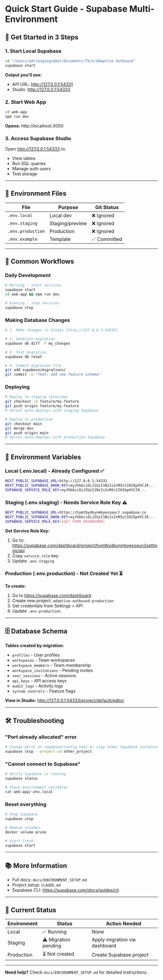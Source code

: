 # Quick Start Guide - Supabase Multi-Environment

## 🚀 Get Started in 3 Steps

### 1. Start Local Supabase

```bash
cd "/Users/adriengaignebet/Documents/Tech/Adaptive Outbound"
supabase start
```

**Output you'll see:**
- API URL: http://127.0.0.1:54331
- Studio: http://127.0.0.1:54333

### 2. Start Web App

```bash
cd web-app
npm run dev
```

**Opens:** http://localhost:3000

### 3. Access Supabase Studio

Open http://127.0.0.1:54333 to:
- View tables
- Run SQL queries
- Manage auth users
- Test storage

---

## 📁 Environment Files

| File | Purpose | Git Status |
|------|---------|------------|
| `.env.local` | Local dev | ❌ Ignored |
| `.env.staging` | Staging/preview | ❌ Ignored |
| `.env.production` | Production | ❌ Ignored |
| `.env.example` | Template | ✅ Committed |

---

## 🔄 Common Workflows

### Daily Development

```bash
# Morning - start services
supabase start
cd web-app && npm run dev

# Evening - stop services
supabase stop
```

### Making Database Changes

```bash
# 1. Make changes in Studio (http://127.0.0.1:54333)

# 2. Generate migration
supabase db diff -f my_changes

# 3. Test migration
supabase db reset

# 4. Commit migration file
git add supabase/migrations/
git commit -m "feat: add new feature schema"
```

### Deploying

```bash
# Deploy to staging (preview)
git checkout -b feature/my-feature
git push origin feature/my-feature
# Vercel auto-deploys with staging Supabase

# Deploy to production
git checkout main
git merge dev
git push origin main
# Vercel auto-deploys with production Supabase
```

---

## 🔑 Environment Variables

### Local (.env.local) - Already Configured ✅

```bash
NEXT_PUBLIC_SUPABASE_URL=http://127.0.0.1:54331
NEXT_PUBLIC_SUPABASE_ANON_KEY=eyJhbGciOiJIUzI1NiIsInR5cCI6IkpXVCJ9...
SUPABASE_SERVICE_ROLE_KEY=eyJhbGciOiJIUzI1NiIsInR5cCI6IkpXVCJ9...
```

### Staging (.env.staging) - Needs Service Role Key ⚠️

```bash
NEXT_PUBLIC_SUPABASE_URL=https://hymtbydkynmkyesoaucl.supabase.co
NEXT_PUBLIC_SUPABASE_ANON_KEY=eyJhbGciOiJIUzI1NiIsInR5cCI6IkpXVCJ9...
SUPABASE_SERVICE_ROLE_KEY=[GET_FROM_DASHBOARD]
```

**Get Service Role Key:**
1. Go to: https://supabase.com/dashboard/project/hymtbydkynmkyesoaucl/settings/api
2. Copy `service_role` key
3. Update `.env.staging`

### Production (.env.production) - Not Created Yet ⏳

**To create:**
1. Go to https://supabase.com/dashboard
2. Create new project: `adaptive-outbound-production`
3. Get credentials from Settings > API
4. Update `.env.production`

---

## 🗄️ Database Schema

**Tables created by migration:**
- `profiles` - User profiles
- `workspaces` - Team workspaces
- `workspace_members` - Team membership
- `workspace_invitations` - Pending invites
- `user_sessions` - Active sessions
- `api_keys` - API access keys
- `audit_logs` - Activity logs
- `system_controls` - Feature flags

**View in Studio:** http://127.0.0.1:54333/project/default/editor

---

## 🛠️ Troubleshooting

### "Port already allocated" error

```bash
# Change ports in supabase/config.toml or stop other Supabase instances
supabase stop --project-id other_project
```

### "Cannot connect to Supabase"

```bash
# Verify Supabase is running
supabase status

# Check environment variables
cat web-app/.env.local
```

### Reset everything

```bash
# Stop Supabase
supabase stop

# Remove volumes
docker volume prune

# Start fresh
supabase start
```

---

## 📚 More Information

- Full docs: `docs/ENVIRONMENT_SETUP.md`
- Project setup: `CLAUDE.md`
- Supabase CLI: https://supabase.com/docs/guides/cli

---

## 🎯 Current Status

| Environment | Status | Action Needed |
|-------------|--------|---------------|
| Local | ✅ Running | None |
| Staging | ⚠️ Migration pending | Apply migration via dashboard |
| Production | ⏳ Not created | Create Supabase project |

---

**Need help?** Check `docs/ENVIRONMENT_SETUP.md` for detailed instructions.
